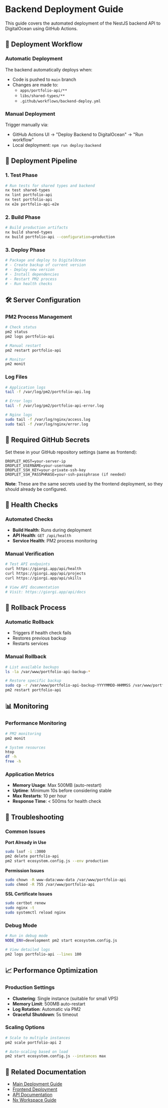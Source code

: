 # Backend Deployment Guide

This guide covers the automated deployment of the NestJS backend API to DigitalOcean using GitHub Actions.

## 🚀 Deployment Workflow

### Automatic Deployment
The backend automatically deploys when:
- Code is pushed to `main` branch
- Changes are made to:
  - `apps/portfolio-api/**`
  - `libs/shared-types/**`
  - `.github/workflows/backend-deploy.yml`

### Manual Deployment
Trigger manually via:
- GitHub Actions UI → "Deploy Backend to DigitalOcean" → "Run workflow"
- Local deployment: `npm run deploy:backend`

## 🔧 Deployment Pipeline

### 1. **Test Phase**
```bash
# Run tests for shared types and backend
nx test shared-types
nx lint portfolio-api
nx test portfolio-api
nx e2e portfolio-api-e2e
```

### 2. **Build Phase**
```bash
# Build production artifacts
nx build shared-types
nx build portfolio-api --configuration=production
```

### 3. **Deploy Phase**
```bash
# Package and deploy to DigitalOcean
# - Create backup of current version
# - Deploy new version
# - Install dependencies
# - Restart PM2 process
# - Run health checks
```

## 🛠️ Server Configuration

### PM2 Process Management
```bash
# Check status
pm2 status
pm2 logs portfolio-api

# Manual restart
pm2 restart portfolio-api

# Monitor
pm2 monit
```

### Log Files
```bash
# Application logs
tail -f /var/log/pm2/portfolio-api.log

# Error logs
tail -f /var/log/pm2/portfolio-api-error.log

# Nginx logs
sudo tail -f /var/log/nginx/access.log
sudo tail -f /var/log/nginx/error.log
```

## 🔐 Required GitHub Secrets

Set these in your GitHub repository settings (same as frontend):

```
DROPLET_HOST=your-server-ip
DROPLET_USERNAME=your-username
DROPLET_SSH_KEY=your-private-ssh-key
DROPLET_SSH_PASSPHRASE=your-ssh-passphrase (if needed)
```

**Note**: These are the same secrets used by the frontend deployment, so they should already be configured.

## 🚦 Health Checks

### Automated Checks
- **Build Health**: Runs during deployment
- **API Health**: `GET /api/health`
- **Service Health**: PM2 process monitoring

### Manual Verification
```bash
# Test API endpoints
curl https://giorgi.app/api/health
curl https://giorgi.app/api/projects
curl https://giorgi.app/api/skills

# View API documentation
# Visit: https://giorgi.app/api/docs
```

## 🔄 Rollback Process

### Automatic Rollback
- Triggers if health check fails
- Restores previous backup
- Restarts services

### Manual Rollback
```bash
# List available backups
ls -la /var/www/portfolio-api-backup-*

# Restore specific backup
sudo cp -r /var/www/portfolio-api-backup-YYYYMMDD-HHMMSS /var/www/portfolio-api
pm2 restart portfolio-api
```

## 📊 Monitoring

### Performance Monitoring
```bash
# PM2 monitoring
pm2 monit

# System resources
htop
df -h
free -h
```

### Application Metrics
- **Memory Usage**: Max 500MB (auto-restart)
- **Uptime**: Minimum 10s before considering stable
- **Max Restarts**: 10 per hour
- **Response Time**: < 500ms for health check

## 🔧 Troubleshooting

### Common Issues

**Port Already in Use**
```bash
sudo lsof -i :3000
pm2 delete portfolio-api
pm2 start ecosystem.config.js --env production
```

**Permission Issues**
```bash
sudo chown -R www-data:www-data /var/www/portfolio-api
sudo chmod -R 755 /var/www/portfolio-api
```

**SSL Certificate Issues**
```bash
sudo certbot renew
sudo nginx -t
sudo systemctl reload nginx
```

### Debug Mode
```bash
# Run in debug mode
NODE_ENV=development pm2 start ecosystem.config.js

# View detailed logs
pm2 logs portfolio-api --lines 100
```

## 📈 Performance Optimization

### Production Settings
- **Clustering**: Single instance (suitable for small VPS)
- **Memory Limit**: 500MB auto-restart
- **Log Rotation**: Automatic via PM2
- **Graceful Shutdown**: 5s timeout

### Scaling Options
```bash
# Scale to multiple instances
pm2 scale portfolio-api 2

# Auto-scaling based on load
pm2 start ecosystem.config.js --instances max
```

## 🔗 Related Documentation

- [Main Deployment Guide](../DEPLOYMENT.md)
- [Frontend Deployment](./FRONTEND_DEPLOYMENT.md)
- [API Documentation](https://giorgi.app/api/docs)
- [Nx Workspace Guide](../README.md)